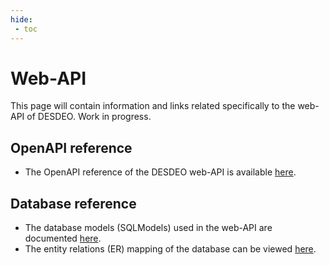 ```yaml
---
hide:
 - toc
---
```

# Web-API

This page will contain information and links related specifically to the web-API
of DESDEO. Work in progress.

## OpenAPI reference

- The OpenAPI reference of the DESDEO web-API is available [here](./openapi.md).

## Database reference

- The database models (SQLModels) used in the web-API are documented [here](./models.md).
- The entity relations (ER) mapping of the database can be viewed [here](./relations.md).